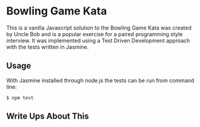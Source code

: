 
# Bowling Game Kata

This is a vanilla Javascript solution to the Bowling Game Kata was created by Uncle Bob and is a popular exercise for a paired programming style interview. It was implemented using a Test Driven Development approach with the tests written in Jasmine.

## Usage

With Jasmine installed through node.js the tests can be run from command line:

`$ npm test`

## Write Ups About This

